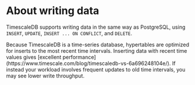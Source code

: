 # About writing data
TimescaleDB supports writing data in the same way as PostgreSQL, using `INSERT`,
`UPDATE`, `INSERT ... ON CONFLICT`, and `DELETE`.

<highlight type="note">
Because TimescaleDB is a time-series database, hypertables are optimized for
inserts to the most recent time intervals. Inserting data with recent time
values gives
[excellent performance](https://www.timescale.com/blog/timescaledb-vs-6a696248104e/).
If instead your workload involves frequent updates to old time intervals, you
may see lower write throughput.
</highlight>
